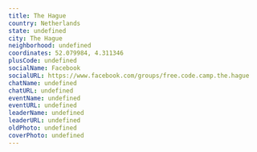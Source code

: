 ```yaml
---
title: The Hague
country: Netherlands
state: undefined
city: The Hague
neighborhood: undefined
coordinates: 52.079984, 4.311346
plusCode: undefined
socialName: Facebook
socialURL: https://www.facebook.com/groups/free.code.camp.the.hague
chatName: undefined
chatURL: undefined
eventName: undefined
eventURL: undefined
leaderName: undefined
leaderURL: undefined
oldPhoto: undefined
coverPhoto: undefined
---
```

